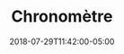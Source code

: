 ---
translationKey: "stopwatch"
title: "Chronomètre"
date: 2018-07-29T11:42:00-05:00
description: "stopwatch"
---